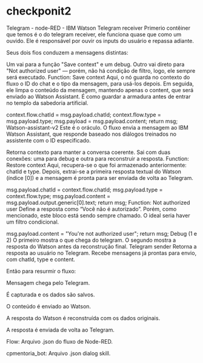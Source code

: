 # checkponit2
Telegram - node-RED - IBM Watson
Telegram receiver
Primerio contêiner que temos é o do telegram receiver, ele funciona quase que como um ouvido. Ele é responsável por ouvir os inputs do usuário e repassa adiante.

Seus dois fios conduzem a mensagens distintas:

Um vai para a função "Save context" e um debug.
Outro vai direto para "Not authorized user" — porém, não há condição de filtro, logo, ele sempre será executado.
Function: Save context
Aqui, o nó guarda no contexto do fluxo o ID do chat e o tipo da mensagem, para usá-los depois. Em seguida, ele limpa o conteúdo da mensagem, mantendo apenas o content, que será enviado ao Watson Assistant. É como guardar a armadura antes de entrar no templo da sabedoria artificial.


context.flow.chatId = msg.payload.chatId;
context.flow.type = msg.payload.type;
msg.payload = msg.payload.content;
return msg;
Watson-assistant-v2
Este é o oráculo. O fluxo envia a mensagem ao IBM Watson Assistant, que responde baseado nos diálogos treinados no assistente com o ID especificado.


Retorna contexto para manter a conversa coerente.
Sai com duas conexões: uma para debug e outra para reconstruir a resposta.
Function: Restore context
Aqui, recupera-se o que foi armazenado anteriormente: chatId e type. Depois, extrai-se a primeira resposta textual do Watson (índice [0]) e a mensagem é pronta para ser enviada de volta ao Telegram.


msg.payload.chatId = context.flow.chatId;
msg.payload.type = context.flow.type;
msg.payload.content = msg.payload.output.generic[0].text;
return msg;
Function: Not authorized user
Define a resposta como “Você não é autorizado”. Porém, como mencionado, este bloco está sendo sempre chamado. O ideal seria haver um filtro condicional.


msg.payload.content = "You're not authorized user";
return msg;
Debug (1 e 2)
O primeiro mostra o que chega do telegram.
O segundo mostra a resposta do Watson antes da reconstrução final.
Telegram sender
Retorna a resposta ao usuário no Telegram. Recebe mensagens já prontas para envio, com chatId, type e content.

Então para resurmir o fluxo:

Mensagem chega pelo Telegram.

É capturada e os dados são salvos.

O conteúdo é enviado ao Watson.

A resposta do Watson é reconstruída com os dados originais.

A resposta é enviada de volta ao Telegram.

Flow:
Arquivo .json do fluxo de Node-RED.

cpmentoria_bot:
Arquivo .json dialog skill.
